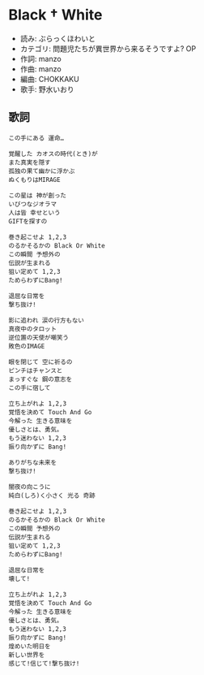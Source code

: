 Black † White
===============

- 読み: ぶらっくほわいと
- カテゴリ: 問題児たちが異世界から来るそうですよ? OP
- 作詞: manzo
- 作曲: manzo
- 編曲: CHOKKAKU
- 歌手: 野水いおり


歌詞
-----

    この手にある 運命…

    覚醒した カオスの時代(とき)が
    また真実を隠す
    孤独の果て幽かに浮かぶ
    ぬくもりはMIRAGE

    この星は 神が創った
    いびつなジオラマ
    人は皆 幸せという
    GIFTを探すの

    巻き起こせよ 1,2,3
    のるかそるかの Black Or White
    この瞬間 予想外の
    伝説が生まれる
    狙い定めて 1,2,3
    ためらわずにBang!

    退屈な日常を
    撃ち抜け!

    影に追われ 涙の行方もない
    真夜中のタロット
    逆位置の天使が嘲笑う
    敗色のIMAGE

    眼を閉じて 空に祈るの
    ピンチはチャンスと
    まっすぐな 鋼の意志を
    この手に宿して

    立ち上がれよ 1,2,3
    覚悟を決めて Touch And Go
    今解った 生きる意味を
    優しさとは、勇気。
    もう迷わない 1,2,3
    振り向かずに Bang!

    ありがちな未来を
    撃ち抜け!

    闇夜の向こうに
    純白(しろ)く小さく 光る 奇跡

    巻き起こせよ 1,2,3
    のるかそるかの Black Or White
    この瞬間 予想外の
    伝説が生まれる
    狙い定めて 1,2,3
    ためらわずにBang!

    退屈な日常を
    壊して!

    立ち上がれよ 1,2,3
    覚悟を決めて Touch And Go
    今解った 生きる意味を
    優しさとは、勇気。
    もう迷わない 1,2,3
    振り向かずに Bang!
    煌めいた明日を
    新しい世界を
    感じて!信じて!撃ち抜け!

